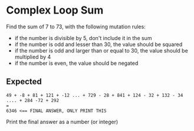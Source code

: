 # Complex Loop Sum

Find the sum of 7 to 73, with the following mutation rules:
- if the number is divisible by 5, don't include it in the sum
- if the number is odd and lesser than 30, the value should be squared
- if the number is odd and larger than or equal to 30, the value should be multiplied by 4
- if the number is even, the value should be negated


## Expected

```
49 + -8 + 81 + 121 + -12 ... + 729 - 28 + 841 + 124 - 32 + 132 - 34 .... + 284 -72 + 292
= 
6346 <== FINAL ANSWER, ONLY PRINT THIS
```

Print the final answer as a number (or integer)
